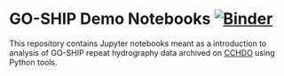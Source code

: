 # GO-SHIP Demo Notebooks [![Binder](https://mybinder.org/badge_logo.svg)](https://mybinder.org/v2/gh/cchdo/demo_notebooks/HEAD)

This repository contains Jupyter notebooks meant as a introduction to analysis of GO-SHIP repeat hydrography data archived on [CCHDO](https://cchdo.ucsd.edu) using Python tools.


